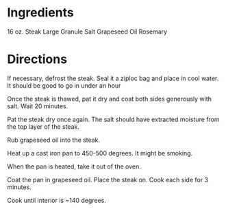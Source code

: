 <!--
  Title: NY Strip Steak
  Author: Oshin Karamian
  Meal: Dinner
-->

Ingredients
===========
16 oz. Steak
Large Granule Salt
Grapeseed Oil
Rosemary

Directions
==========

If necessary, defrost the steak.  Seal it a ziploc bag and place in cool water. It should be good to go in under an hour

Once the steak is thawed, pat it dry and coat both sides generously with salt.  Wait 20 minutes.

Pat the steak dry once again.  The salt should have extracted moisture from the top layer of the steak.

Rub grapeseed oil into the steak.

Heat up a cast iron pan to 450-500 degrees.  It might be smoking.

When the pan is heated, take it out of the oven.

Coat the pan in grapeseed oil. Place the steak on.  Cook each side for 3 minutes.

Cook until interior is ~140 degrees.
